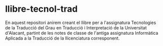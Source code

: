 llibre-tecnol-trad
==================

En aquest repositori anirem creant el llibre per a l'assignatura Tecnologies de la Traducció del Grau en Traducció i Interpretació de la Universitat d'Alacant, partint de les notes de classe de l'antiga assignatura Informàtica Aplicada a la Traducció de la llicenciatura corresponent.
